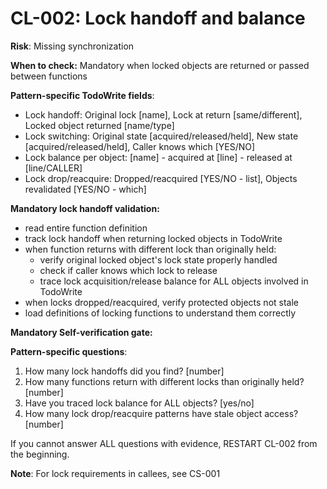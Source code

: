 # CL-002: Lock handoff and balance

**Risk**: Missing synchronization

**When to check:** Mandatory when locked objects are returned or passed between functions

**Pattern-specific TodoWrite fields**:
- Lock handoff: Original lock [name], Lock at return [same/different], Locked object returned [name/type]
- Lock switching: Original state [acquired/released/held], New state [acquired/released/held], Caller knows which [YES/NO]
- Lock balance per object: [name] - acquired at [line] - released at [line/CALLER]
- Lock drop/reacquire: Dropped/reacquired [YES/NO - list], Objects revalidated [YES/NO - which]

**Mandatory lock handoff validation:**
- read entire function definition
- track lock handoff when returning locked objects in TodoWrite
- when function returns with different lock than originally held:
  - verify original locked object's lock state properly handled
  - check if caller knows which lock to release
  - trace lock acquisition/release balance for ALL objects involved in TodoWrite
- when locks dropped/reacquired, verify protected objects not stale
- load definitions of locking functions to understand them correctly

**Mandatory Self-verification gate:**

**Pattern-specific questions**:
  1. How many lock handoffs did you find? [number]
  2. How many functions return with different locks than originally held? [number]
  3. Have you traced lock balance for ALL objects? [yes/no]
  4. How many lock drop/reacquire patterns have stale object access? [number]

If you cannot answer ALL questions with evidence, RESTART CL-002 from the beginning.

**Note**: For lock requirements in callees, see CS-001
